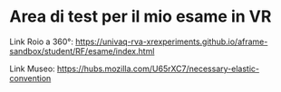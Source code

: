 # Area di test per il mio esame in VR

Link Roio a 360°: https://univaq-rva-xrexperiments.github.io/aframe-sandbox/student/RF/esame/index.html

Link Museo: https://hubs.mozilla.com/U65rXC7/necessary-elastic-convention
